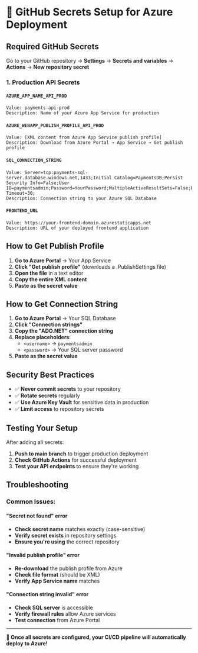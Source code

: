 # 🔑 GitHub Secrets Setup for Azure Deployment

## Required GitHub Secrets

Go to your GitHub repository → **Settings** → **Secrets and variables** → **Actions** → **New repository secret**

### 1. Production API Secrets

#### `AZURE_APP_NAME_API_PROD`
```
Value: payments-api-prod
Description: Name of your Azure App Service for production
```

#### `AZURE_WEBAPP_PUBLISH_PROFILE_API_PROD`
```
Value: [XML content from Azure App Service publish profile]
Description: Download from Azure Portal → App Service → Get publish profile
```

#### `SQL_CONNECTION_STRING`
```
Value: Server=tcp:payments-sql-server.database.windows.net,1433;Initial Catalog=PaymentsDB;Persist Security Info=False;User ID=paymentsadmin;Password=YourPassword;MultipleActiveResultSets=False;Encrypt=True;TrustServerCertificate=False;Connection Timeout=30;
Description: Connection string to your Azure SQL Database
```

#### `FRONTEND_URL`
```
Value: https://your-frontend-domain.azurestaticapps.net
Description: URL of your deployed frontend application
```


## How to Get Publish Profile

1. **Go to Azure Portal** → Your App Service
2. **Click "Get publish profile"** (downloads a .PublishSettings file)
3. **Open the file** in a text editor
4. **Copy the entire XML content**
5. **Paste as the secret value**

## How to Get Connection String

1. **Go to Azure Portal** → Your SQL Database
2. **Click "Connection strings"**
3. **Copy the "ADO.NET" connection string**
4. **Replace placeholders**:
   - `<username>` → `paymentsadmin`
   - `<password>` → Your SQL server password
5. **Paste as the secret value**

## Security Best Practices

- ✅ **Never commit secrets** to your repository
- ✅ **Rotate secrets** regularly
- ✅ **Use Azure Key Vault** for sensitive data in production
- ✅ **Limit access** to repository secrets

## Testing Your Setup

After adding all secrets:

1. **Push to main branch** to trigger production deployment
2. **Check GitHub Actions** for successful deployment
3. **Test your API endpoints** to ensure they're working

## Troubleshooting

### Common Issues:

#### "Secret not found" error
- **Check secret name** matches exactly (case-sensitive)
- **Verify secret exists** in repository settings
- **Ensure you're using** the correct repository

#### "Invalid publish profile" error
- **Re-download** the publish profile from Azure
- **Check file format** (should be XML)
- **Verify App Service name** matches

#### "Connection string invalid" error
- **Check SQL server** is accessible
- **Verify firewall rules** allow Azure services
- **Test connection** from Azure Portal

---

**🎯 Once all secrets are configured, your CI/CD pipeline will automatically deploy to Azure!**
